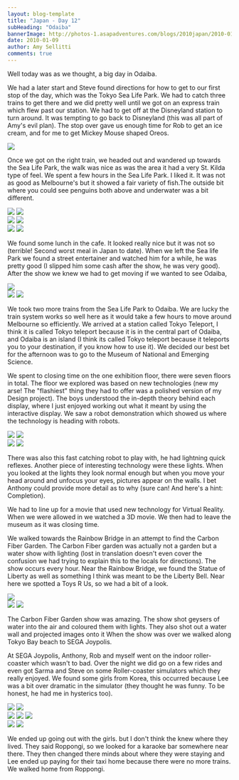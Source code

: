 ```yaml
---
layout: blog-template
title: "Japan - Day 12"
subHeading: "Odaiba"
bannerImage: http://photos-1.asapadventures.com/blogs/2010japan/2010-01-09/DSC_0278.JPG_compressed.JPEG
date: 2010-01-09
author: Amy Sellitti
comments: true
---
```


Well today was as we thought, a big day in Odaiba.

We had a later start and Steve found directions for how to get to our first stop of the day, which was the Tokyo Sea Life Park. We had to catch three trains to get there and we did pretty well until we got on an express train which flew past our station. We had to get off at the Disneyland station to turn around. It was tempting to go back to Disneyland (this was all part of Amy's evil plan). The stop over gave us enough time for Rob to get an ice cream, and for me to get Mickey Mouse shaped Oreos.

<div class="center-image"><img src="http://photos-1.asapadventures.com/blogs/2010japan/2010-01-09/img_4618.jpg_compressed.JPEG" /></div>

Once we got on the right train, we headed out and wandered up towards the Sea Life Park, the walk was nice as was the area it had a very St. Kilda type of feel. We spent a few hours in the Sea Life Park. I liked it. It was not as good as Melbourne's but it showed a fair variety of fish.The outside bit where you could see penguins both above and underwater was a bit different.

<div class="grid-2c">
  <img src="http://photos-1.asapadventures.com/blogs/2010japan/2010-01-09/dscf1771.jpg_compressed.JPEG"/>
  <img src="http://photos-1.asapadventures.com/blogs/2010japan/2010-01-09/img_4629.jpg_compressed.JPEG"/>
</div>
<div class="grid-2c">
  <img src="http://photos-1.asapadventures.com/blogs/2010japan/2010-01-09/img_4637.jpg_compressed.JPEG"/>
  <img src="http://photos-1.asapadventures.com/blogs/2010japan/2010-01-09/img_4672.jpg_compressed.JPEG"/>
</div>
<div class="grid-2c">
  <img src="http://photos-1.asapadventures.com/blogs/2010japan/2010-01-09/P1090764.JPG_compressed.JPEG"/>
  <img src="http://photos-1.asapadventures.com/blogs/2010japan/2010-01-09/IMG_2752.JPG_compressed.JPEG"/>
</div>

We found some lunch in the cafe. It looked really nice but it was not so (terrible! Second worst meal in Japan to date). When we left the Sea life Park we found a street entertainer and watched him for a while, he was pretty good (I slipped him some cash after the show, he was very good). After the show we knew we had to get moving if we wanted to see Odaiba,

<div class="center-image"><img src="http://photos-1.asapadventures.com/blogs/2010japan/2010-01-09/img_4714.jpg_compressed.JPEG" /></div>
<div class="grid-2c">
  <img src="http://photos-1.asapadventures.com/blogs/2010japan/2010-01-09/img_4731.jpg_compressed.JPEG"/>
  <img src="http://photos-1.asapadventures.com/blogs/2010japan/2010-01-09/P1090767.JPG_compressed.JPEG"/>
</div>

We took two more trains from the Sea Life Park to Odaiba. We are lucky the train system works so well here as it would take a few hours to move around Melbourne so efficiently. We arrived at a station called Tokyo Teleport, I think it is called Tokyo teleport because it is in the central part of Odaiba, and Odaiba is an island (I think its called Tokyo teleport because it teleports you to your destination, if you know how to use it). We decided our best bet for the afternoon was to go to the Museum of National and Emerging Science.

We spent to closing time on the one exhibition floor, there were seven floors in total. The floor we explored was based on new technologies (new my arse! The "flashiest" thing they had to offer was a polished version of my Design project). The boys understood the in-depth theory behind each display, where I just enjoyed working out what it meant by using the interactive display. We saw a robot demonstration which showed us where the technology is heading with robots.

<div class="grid-2c">
  <img src="http://photos-1.asapadventures.com/blogs/2010japan/2010-01-09/img_4787.jpg_compressed.JPEG"/>
  <img src="http://photos-1.asapadventures.com/blogs/2010japan/2010-01-09/IMG_2884.JPG_compressed.JPEG"/>
</div>
<div class="grid-2c">
  <img src="http://photos-1.asapadventures.com/blogs/2010japan/2010-01-09/IMG_2902.JPG_compressed.JPEG"/>
  <img src="http://photos-1.asapadventures.com/blogs/2010japan/2010-01-09/IMG_6180.JPG_compressed.JPEG"/>
</div>

There was also this fast catching robot to play with, he had lightning quick reflexes. Another piece of interesting technology were these lights. When you looked at the lights they look normal enough but when you move your head around and unfocus your eyes, pictures appear on the walls. I bet Anthony could provide more detail as to why (sure can! And here's a hint: Completion).

We had to line up for a movie that used new technology for Virtual Reality. When we were allowed in we watched a 3D movie. We then had to leave the museum as it was closing time.

We walked towards the Rainbow Bridge in an attempt to find the Carbon Fiber Garden. The Carbon Fiber garden was actually not a garden but a water show with lighting (lost in translation doesn't even cover the confusion we had trying to explain this to the locals for directions). The show occurs every hour. Near the Rainbow Bridge, we found the Statue of Liberty as well as something I think was meant to be the Liberty Bell. Near here we spotted a Toys R Us, so we had a bit of a look.

<div class="center-image"><img src="http://photos-1.asapadventures.com/blogs/2010japan/2010-01-09/DSC_0264.JPG_compressed.JPEG" /></div>
<div class="grid-2c">
  <img src="http://photos-1.asapadventures.com/blogs/2010japan/2010-01-09/DSC_0278.JPG_compressed.JPEG"/>
  <img src="http://photos-1.asapadventures.com/blogs/2010japan/2010-01-09/img_4823.jpg_compressed.JPEG"/>
</div>

The Carbon Fiber Garden show was amazing. The show shot geysers of water into the air and coloured them with lights. They also shot out a water wall and projected images onto it When the show was over we walked along Tokyo Bay beach to SEGA Joypolis.

At SEGA Joypolis, Anthony, Rob and myself went on the indoor roller-coaster which wasn't to bad. Over the night we did go on a few rides and even got Sarma and Steve on some Roller-coaster simulators which they really enjoyed. We found some girls from Korea, this occurred because Lee was a bit over dramatic in the simulator (they thought he was funny. To be honest, he had me in hysterics too).

<div class="grid-2c">
  <img src="http://photos-1.asapadventures.com/blogs/2010japan/2010-01-09/DSC_0314.JPG_compressed.JPEG"/>
  <img src="http://photos-1.asapadventures.com/blogs/2010japan/2010-01-09/DSC_0378.JPG_compressed.JPEG"/>
</div>
<div class="grid-1l-2w">
  <img src="http://photos-1.asapadventures.com/blogs/2010japan/2010-01-09/DSC_0349.JPG_compressed.JPEG"/>
  <img src="http://photos-1.asapadventures.com/blogs/2010japan/2010-01-09/DSC_0358.JPG_compressed.JPEG"/>
  <img src="http://photos-1.asapadventures.com/blogs/2010japan/2010-01-09/DSC_0361.JPG_compressed.JPEG"/>
</div>
<div class="grid-2c">
  <img src="http://photos-1.asapadventures.com/blogs/2010japan/2010-01-09/DSC_0393.JPG_compressed.JPEG"/>
  <img src="http://photos-1.asapadventures.com/blogs/2010japan/2010-01-09/DSC_0394.JPG_compressed.JPEG"/>
</div>

We ended up going out with the girls. but I don't think the knew where they lived. They said Roppongi, so we looked for a karaoke bar somewhere near there. They then changed there minds about where they were staying and Lee ended up paying for their taxi home because there were no more trains. We walked home from Roppongi.
